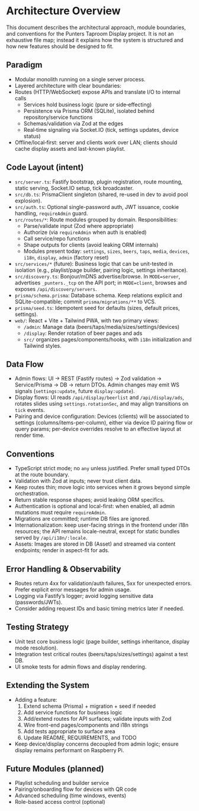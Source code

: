 # Architecture Overview

This document describes the architectural approach, module boundaries, and conventions for the Punters Taproom Display project. It is not an exhaustive file map; instead it explains how the system is structured and how new features should be designed to fit.

## Paradigm
- Modular monolith running on a single server process.
- Layered architecture with clear boundaries:
- Routes (HTTP/WebSocket) expose APIs and translate I/O to internal calls
  - Services hold business logic (pure or side‑effecting)
  - Persistence via Prisma ORM (SQLite), isolated behind repository/service functions
  - Schemas/validation via Zod at the edges
  - Real‑time signaling via Socket.IO (tick, settings updates, device status)
- Offline/local‑first: server and clients work over LAN; clients should cache display assets and last-known playlist.

## Code Layout (intent)
- `src/server.ts`: Fastify bootstrap, plugin registration, route mounting, static serving, Socket.IO setup, tick broadcaster.
- `src/db.ts`: PrismaClient singleton (shared, re-used in dev to avoid pool explosion).
- `src/auth.ts`: Optional single-password auth, JWT issuance, cookie handling, `requireAdmin` guard.
- `src/routes/*`: Route modules grouped by domain. Responsibilities:
  - Parse/validate input (Zod where appropriate)
  - Authorize (via `requireAdmin` when auth is enabled)
  - Call service/repo functions
  - Shape outputs for clients (avoid leaking ORM internals)
  - Modules present today: `settings`, `sizes`, `beers`, `taps`, `media`, `devices`, `i18n`, `display`, `admin` (factory reset)
- `src/services/*` (future): Business logic that can be unit-tested in isolation (e.g., playlist/page builder, pairing logic, settings inheritance).
- `src/discovery.ts`: Bonjour/mDNS advertise/browse. In `MODE=server`, advertises `_punters._tcp` on the API port; in `MODE=client`, browses and exposes `/api/discovery/servers`.
- `prisma/schema.prisma`: Database schema. Keep relations explicit and SQLite-compatible; commit `prisma/migrations/**` to VCS.
- `prisma/seed.ts`: Idempotent seed for defaults (sizes, default prices, settings).
- `web/`: React + Vite + Tailwind PWA, with two primary views:
  - `/admin`: Manage data (beers/taps/media/sizes/settings/devices)
  - `/display`: Render rotation of beer pages and ads
  - `src/` organizes pages/components/hooks, with `i18n` initialization and Tailwind styles.

## Data Flow
- Admin flows: UI → REST (Fastify routes) → Zod validation → Service/Prisma → DB → return DTOs. Admin changes may emit WS signals (`settings:update`, future `display:update`).
- Display flows: UI reads `/api/display/beerlist` and `/api/display/ads`, rotates slides using `settings.rotationSec`, and may align transitions on `tick` events.
- Pairing and device configuration: Devices (clients) will be associated to settings (columns/items-per-column), either via device ID pairing flow or query params; per-device overrides resolve to an effective layout at render time.

## Conventions
- TypeScript strict mode; no `any` unless justified. Prefer small typed DTOs at the route boundary.
- Validation with Zod at inputs; never trust client data.
- Keep routes thin; move logic into services when it grows beyond simple orchestration.
- Return stable response shapes; avoid leaking ORM specifics.
- Authentication is optional and local-first: when enabled, all admin mutations must require `requireAdmin`.
- Migrations are committed; runtime DB files are ignored.
- Internationalization: keep user-facing strings in the frontend under i18n resources; the API remains locale-neutral, except for static bundles served by `/api/i18n/:locale`.
- Assets: Images are stored in DB (Asset) and streamed via content endpoints; render in aspect-fit for ads.

## Error Handling & Observability
- Routes return 4xx for validation/auth failures, 5xx for unexpected errors. Prefer explicit error messages for admin usage.
- Logging via Fastify’s logger; avoid logging sensitive data (passwords/JWTs).
- Consider adding request IDs and basic timing metrics later if needed.

## Testing Strategy
- Unit test core business logic (page builder, settings inheritance, display mode resolution).
- Integration test critical routes (beers/taps/sizes/settings) against a test DB.
- UI smoke tests for admin flows and display rendering.

## Extending the System
- Adding a feature:
  1) Extend schema (Prisma) + migration + seed if needed
  2) Add service functions for business logic
  3) Add/extend routes for API surfaces; validate inputs with Zod
  4) Wire front-end pages/components and i18n strings
  5) Add tests appropriate to surface area
  6) Update README, REQUIREMENTS, and TODO
- Keep device/display concerns decoupled from admin logic; ensure display remains performant on Raspberry Pi.

## Future Modules (planned)
- Playlist scheduling and builder service
- Pairing/onboarding flow for devices with QR code
- Advanced scheduling (time windows, events)
- Role-based access control (optional)
